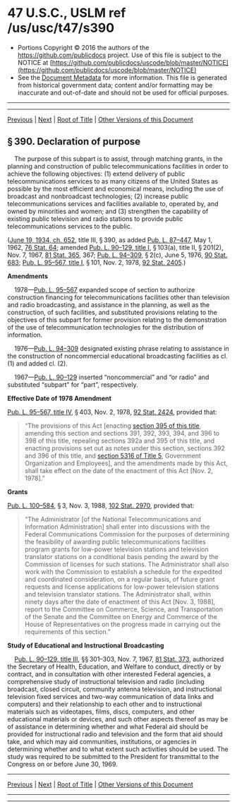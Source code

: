---
---

# 47 U.S.C., USLM ref /us/usc/t47/s390

* Portions Copyright © 2016 the authors of the https://github.com/publicdocs project.
  Use of this file is subject to the NOTICE at [https://github.com/publicdocs/uscode/blob/master/NOTICE](https://github.com/publicdocs/uscode/blob/master/NOTICE)
* See the [Document Metadata](././../../../../../../..//README.md) for more information.
  This file is generated from historical government data; content and/or formatting may be inaccurate and out-of-date and should not be used for official purposes.

----------
----------

[Previous](./../../../../../../..//us/usc/t47/ch5/schIII/ptIV/spta/m__us_usc_t47_ch5_schIII_ptIV_spta.md) | [Next](./../../../../../../..//us/usc/t47/ch5/schIII/ptIV/spta/m__us_usc_t47_s391.md) | [Root of Title](./../../../../../../../) | [Other Versions of this Document](https://publicdocs.github.io/go/links?ns=uslm&ref=%2Fus%2Fusc%2Ft47%2Fs390)

## § 390. Declaration of purpose

    The purpose of this subpart is to assist, through matching grants, in the planning and construction of public telecommunications facilities in order to achieve the following objectives: (1) extend delivery of public telecommunications services to as many citizens of the United States as possible by the most efficient and economical means, including the use of broadcast and nonbroadcast technologies; (2) increase public telecommunications services and facilities available to, operated by, and owned by minorities and women; and (3) strengthen the capability of existing public television and radio stations to provide public telecommunications services to the public.

([June 19, 1934, ch. 652][/us/act/1934-06-19/ch652], title III, § 390, as added [Pub. L. 87–447][/us/pl/87/447], May 1, 1962, [76 Stat. 64][/us/stat/76/64]; amended [Pub. L. 90–129, title I][/us/pl/90/129/tI], § 103(a), title II, § 201(2), Nov. 7, 1967, [81 Stat. 365][/us/stat/81/365], 367; [Pub. L. 94–309][/us/pl/94/309], § 2(c), June 5, 1976, [90 Stat. 683][/us/stat/90/683]; [Pub. L. 95–567, title I][/us/pl/95/567/tI], § 101, Nov. 2, 1978, [92 Stat. 2405][/us/stat/92/2405].)

 __Amendments__ 

    1978—[Pub. L. 95–567][/us/pl/95/567] expanded scope of section to authorize construction financing for telecommunications facilities other than television and radio broadcasting, and assistance in the planning, as well as the construction, of such facilities, and substituted provisions relating to the objectives of this subpart for former provision relating to the demonstration of the use of telecommunication technologies for the distribution of information.

    1976—[Pub. L. 94–309][/us/pl/94/309] designated existing phrase relating to assistance in the construction of noncommercial educational broadcasting facilities as cl. (1) and added cl. (2).

    1967—[Pub. L. 90–129][/us/pl/90/129] inserted “noncommercial” and “or radio” and substituted “subpart” for “part”, respectively.

 __Effective Date of 1978 Amendment__ 

[Pub. L. 95–567, title IV][/us/pl/95/567/tIV], § 403, Nov. 2, 1978, [92 Stat. 2424][/us/stat/92/2424], provided that: 

> “The provisions of this Act \[enacting [section 395 of this title][/us/usc/t47/s395], amending this section and sections 391, 392, 393, 394, and 396 to 398 of this title, repealing sections 392a and 395 of this title, and enacting provisions set out as notes under this section, sections 392 and 396 of this title, and [section 5316 of Title 5][/us/usc/t5/s5316], Government Organization and Employees\], and the amendments made by this Act, shall take effect on the date of the enactment of this Act \[Nov. 2, 1978\].”

 __Grants__ 

[Pub. L. 100–584][/us/pl/100/584], § 3, Nov. 3, 1988, [102 Stat. 2970][/us/stat/102/2970], provided that: 

> “The Administrator \[of the National Telecommunications and Information Administration\] shall enter into discussions with the Federal Communications Commission for the purposes of determining the feasibility of awarding public telecommunications facilities program grants for low-power television stations and television translator stations on a conditional basis pending the award by the Commission of licenses for such stations. The Administrator shall also work with the Commission to establish a schedule for the expedited and coordinated consideration, on a regular basis, of future grant requests and license applications for low-power television stations and television translator stations. The Administrator shall, within ninety days after the date of enactment of this Act \[Nov. 3, 1988\], report to the Committee on Commerce, Science, and Transportation of the Senate and the Committee on Energy and Commerce of the House of Representatives on the progress made in carrying out the requirements of this section.”

 __Study of Educational and Instructional Broadcasting__ 

    [Pub. L. 90–129, title III][/us/pl/90/129/tIII], §§ 301–303, Nov. 7, 1967, [81 Stat. 373][/us/stat/81/373], authorized the Secretary of Health, Education, and Welfare to conduct, directly or by contract, and in consultation with other interested Federal agencies, a comprehensive study of instructional television and radio (including broadcast, closed circuit, community antenna television, and instructional television fixed services and two-way communication of data links and computers) and their relationship to each other and to instructional materials such as videotapes, films, discs, computers, and other educational materials or devices, and such other aspects thereof as may be of assistance in determining whether and what Federal aid should be provided for instructional radio and television and the form that aid should take, and which may aid communities, institutions, or agencies in determining whether and to what extent such activities should be used. The study was required to be submitted to the President for transmittal to the Congress on or before June 30, 1969.

----------

[Previous](./../../../../../../..//us/usc/t47/ch5/schIII/ptIV/spta/m__us_usc_t47_ch5_schIII_ptIV_spta.md) | [Next](./../../../../../../..//us/usc/t47/ch5/schIII/ptIV/spta/m__us_usc_t47_s391.md) | [Root of Title](./../../../../../../../) | [Other Versions of this Document](https://publicdocs.github.io/go/links?ns=uslm&ref=%2Fus%2Fusc%2Ft47%2Fs390)

----------
----------

[/us/act/1934-06-19/ch652]: https://publicdocs.github.io/go/links?ns=uslm&ref=%2Fus%2Fact%2F1934-06-19%2Fch652
[/us/pl/87/447]: https://publicdocs.github.io/go/links?ns=uslm&ref=%2Fus%2Fpl%2F87%2F447
[/us/stat/76/64]: https://publicdocs.github.io/go/links?ns=uslm&ref=%2Fus%2Fstat%2F76%2F64
[/us/pl/90/129/tI]: https://publicdocs.github.io/go/links?ns=uslm&ref=%2Fus%2Fpl%2F90%2F129%2FtI
[/us/stat/81/365]: https://publicdocs.github.io/go/links?ns=uslm&ref=%2Fus%2Fstat%2F81%2F365
[/us/pl/94/309]: https://publicdocs.github.io/go/links?ns=uslm&ref=%2Fus%2Fpl%2F94%2F309
[/us/stat/90/683]: https://publicdocs.github.io/go/links?ns=uslm&ref=%2Fus%2Fstat%2F90%2F683
[/us/pl/95/567/tI]: https://publicdocs.github.io/go/links?ns=uslm&ref=%2Fus%2Fpl%2F95%2F567%2FtI
[/us/stat/92/2405]: https://publicdocs.github.io/go/links?ns=uslm&ref=%2Fus%2Fstat%2F92%2F2405
[/us/pl/95/567]: https://publicdocs.github.io/go/links?ns=uslm&ref=%2Fus%2Fpl%2F95%2F567
[/us/pl/94/309]: https://publicdocs.github.io/go/links?ns=uslm&ref=%2Fus%2Fpl%2F94%2F309
[/us/pl/90/129]: https://publicdocs.github.io/go/links?ns=uslm&ref=%2Fus%2Fpl%2F90%2F129
[/us/pl/95/567/tIV]: https://publicdocs.github.io/go/links?ns=uslm&ref=%2Fus%2Fpl%2F95%2F567%2FtIV
[/us/stat/92/2424]: https://publicdocs.github.io/go/links?ns=uslm&ref=%2Fus%2Fstat%2F92%2F2424
[/us/usc/t47/s395]: https://publicdocs.github.io/go/links?ns=uslm&ref=%2Fus%2Fusc%2Ft47%2Fs395
[/us/usc/t5/s5316]: https://publicdocs.github.io/go/links?ns=uslm&ref=%2Fus%2Fusc%2Ft5%2Fs5316
[/us/pl/100/584]: https://publicdocs.github.io/go/links?ns=uslm&ref=%2Fus%2Fpl%2F100%2F584
[/us/stat/102/2970]: https://publicdocs.github.io/go/links?ns=uslm&ref=%2Fus%2Fstat%2F102%2F2970
[/us/pl/90/129/tIII]: https://publicdocs.github.io/go/links?ns=uslm&ref=%2Fus%2Fpl%2F90%2F129%2FtIII
[/us/stat/81/373]: https://publicdocs.github.io/go/links?ns=uslm&ref=%2Fus%2Fstat%2F81%2F373


